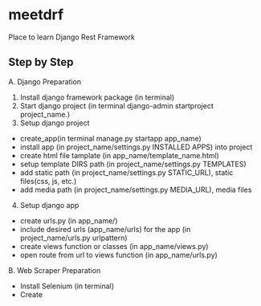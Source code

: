 # meetdrf
Place to learn Django Rest Framework

## Step by Step
A. Django Preparation
1. Install django framework package (in terminal)
2. Start django project (in terminal django-admin startproject project_name.)
3. Setup django project
* create_app(in terminal manage.py startapp app_name)
* install app (in project_name/settings.py INSTALLED APPS) into project
* create html file tamplate (in app_name/template_name.html)
* setup template DIRS path (in project_name/settings.py TEMPLATES)
* add static path (in project_name/settings.py STATIC_URL), static files(css, js, etc.)
* add media path (in project_name/settings.py MEDIA_URL), media files

4. Setup django app
* create urls.py (in app_name/)
* include desired urls (app_name/urls) for the app (in project_name/urls.py urlpattern)
* create views function or classes (in app_name/views.py)
* open route from url to views function (in app_name/urls.py)

B. Web Scraper Preparation
* Install Selenium (in terminal)
* Create 
